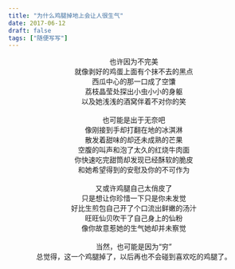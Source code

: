 ```yaml
---
title: "为什么鸡腿掉地上会让人很生气"
date: 2017-06-12
draft: false
tags: ["随便写写"]
---
```


<p align="center">
也许因为不完美<br>
就像剥好的鸡蛋上面有个抹不去的黑点<br>
西瓜中心的那一口成了空馕<br>
荔枝晶莹处探出小虫小小的身躯<br>
以及她浅浅的酒窝伴着不对你的笑<br>
<br>
也可能是出于无奈吧<br>
像刚接到手却打翻在地的冰淇淋<br>
散发着甜味的却还未成熟的芒果<br>
空腹的叫声和泡了太久的红烧牛肉面<br>
你快速吃完甜筒却发现已经酥软的脆皮<br>
和她希望得到的安慰及你的不可作为<br>
<br>
又或许鸡腿自己太俏皮了<br>
只是想让你珍惜一下只是你未发觉<br>
好比生煎包自己开了个口流出鲜嫩的汤汁<br>
旺旺仙贝吹干了自己身上的仙粉<br>
像你故意惹她的生气她却并未察觉<br>
<br>
当然，也可能是因为“穷”<br>
总觉得，这一个鸡腿掉了，以后再也不会碰到喜欢吃的鸡腿了。<br>
</p>